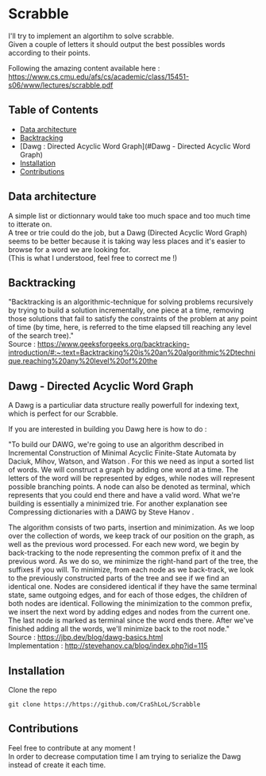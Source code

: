 # Scrabble

I'll try to implement an algortihm to solve scrabble.  
Given a couple of letters it should output the best possibles words according to their points.

Following the amazing content available here : https://www.cs.cmu.edu/afs/cs/academic/class/15451-s06/www/lectures/scrabble.pdf


## Table of Contents

* [Data architecture](#Data-architecture)
* [Backtracking](#Backtracking)
* [Dawg : Directed Acyclic Word Graph](#Dawg - Directed Acyclic Word Graph)
* [Installation](#Installation)
* [Contributions](#Contributions)


## Data architecture

A simple list or dictionnary would take too much space and too much time to itterate on.  
A tree or trie could do the job, but a Dawg (Directed Acyclic Word Graph)  seems to be better because it is taking way less places and it's easier to browse for a word we are looking for.  
(This is what I understood, feel free to correct me !)  

## Backtracking

"Backtracking is an algorithmic-technique for solving problems recursively by trying to build a solution incrementally, one piece at a time, removing those solutions that fail to satisfy the constraints of the problem at any point of time (by time, here, is referred to the time elapsed till reaching any level of the search tree)."   
Source : https://www.geeksforgeeks.org/backtracking-introduction/#:~:text=Backtracking%20is%20an%20algorithmic%2Dtechnique,reaching%20any%20level%20of%20the

## Dawg - Directed Acyclic Word Graph 
A Dawg is a particuliar data structure really powerfull for indexing text, which is perfect for our Scrabble.  

If you are interested in building you Dawg here is how to do :  

"To build our DAWG, we're going to use an algorithm described in  Incremental Construction of Minimal Acyclic Finite-State Automata by Daciuk, Mihov, Watson, and Watson . For this we need as input a sorted list of words. We will construct a graph by adding one word at a time. The letters of the word will be represented by edges, while nodes will represent possible branching points. A node can also be denoted as terminal, which represents that you could end there and have a valid word. What we're building is essentially a minimized trie. For another explanation see  Compressing dictionaries with a DAWG by Steve Hanov .

The algorithm consists of two parts, insertion and minimization. As we loop over the collection of words, we keep track of our position on the graph, as well as the previous word processed. For each new word, we begin by back-tracking to the node representing the common prefix of it and the previous word. As we do so, we minimize the right-hand part of the tree, the suffixes if you will. To minimize, from each node as we back-track, we look to the previously constructed parts of the tree and see if we find an identical one. Nodes are considered identical if they have the same terminal state, same outgoing edges, and for each of those edges, the children of both nodes are identical. Following the minimization to the common prefix, we insert the next word by adding edges and nodes from the current one. The last node is marked as terminal since the word ends there. After we've finished adding all the words, we'll minimize back to the root node."  
Source : https://jbp.dev/blog/dawg-basics.html  
Implementation : http://stevehanov.ca/blog/index.php?id=115


## Installation

Clone the repo

```
git clone https://https://github.com/CraShLoL/Scrabble
```

## Contributions
Feel free to contribute at any moment !  
In order to decrease computation time I am trying to serialize the Dawg instead of create it each time.

